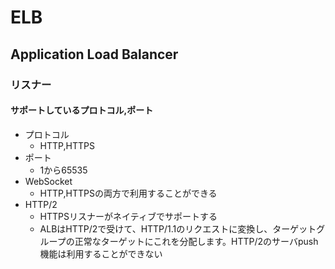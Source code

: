 # ELB
## Application Load Balancer
### リスナー
#### サポートしているプロトコル,ポート
- プロトコル
  - HTTP,HTTPS
- ポート
  - 1から65535
- WebSocket
  - HTTP,HTTPSの両方で利用することができる
- HTTP/2
  - HTTPSリスナーがネイティブでサポートする
  - ALBはHTTP/2で受けて、HTTP/1.1のリクエストに変換し、ターゲットグループの正常なターゲットにこれを分配します。HTTP/2のサーバpush機能は利用することができない